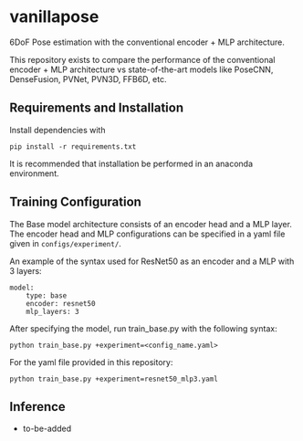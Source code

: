 # vanillapose
6DoF Pose estimation with the conventional encoder + MLP architecture.

This repository exists to compare the performance of the conventional encoder + MLP architecture vs state-of-the-art models like PoseCNN, DenseFusion, PVNet, PVN3D, FFB6D, etc.

## Requirements and Installation
Install dependencies with
```shell
pip install -r requirements.txt
```
It is recommended that installation be performed in an anaconda environment.

## Training Configuration
The Base model architecture consists of an encoder head and a MLP layer. The encoder head and MLP configurations can be specified in a yaml file given in ``configs/experiment/``.

An example of the syntax used for ResNet50 as an encoder and a MLP with 3 layers:
```shell
model:
    type: base
    encoder: resnet50
    mlp_layers: 3
```

After specifying the model, run train_base.py with the following syntax:
```shell
python train_base.py +experiment=<config_name.yaml>
```
For the yaml file provided in this repository:
```shell
python train_base.py +experiment=resnet50_mlp3.yaml
```

## Inference
- to-be-added
